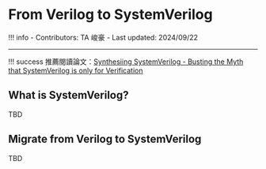# From Verilog to SystemVerilog

!!! info
    - Contributors: TA 峻豪
    - Last updated: 2024/09/22

---

!!! success
    推薦閱讀論文：[Synthesiing SystemVerilog - Busting the Myth that SystemVerilog is only for Verification](https://sutherland-hdl.com/papers/2013-SNUG-SV_Synthesizable-SystemVerilog_paper.pdf)

## What is  SystemVerilog?

TBD

## Migrate from Verilog to SystemVerilog

TBD
